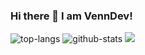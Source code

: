 ### Hi there 👋 I am VennDev!

<img src="https://github-readme-stats.vercel.app/api/top-langs/?username=VennDev&layout=compact&theme=material-gruvbox_light" alt="top-langs"/>
<img src="https://github-readme-stats.vercel.app/api?username=VennDev&theme=material-gruvbox_light&show_icons=true" alt="github-stats"/>
<img src="https://github-profile-trophy.vercel.app/?username=VennDev"/>
